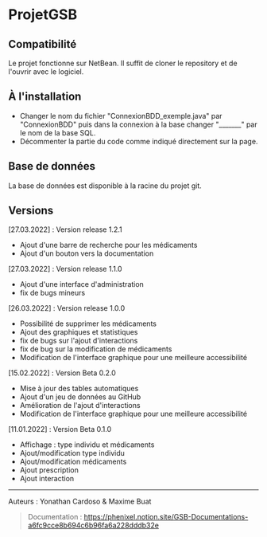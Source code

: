 # ProjetGSB

## Compatibilité
Le projet fonctionne sur NetBean. Il suffit de cloner le repository et de l'ouvrir avec le logiciel.
## À l'installation
- Changer le nom du fichier "ConnexionBDD_exemple.java" par "ConnexionBDD" puis dans la connexion à la base changer "_______" par le nom de la base SQL.
- Décommenter la partie du code comme indiqué directement sur la page.
## Base de données
La base de données est disponible à la racine du projet git.

## Versions
[27.03.2022] : Version release 1.2.1
- Ajout d'une barre de recherche pour les médicaments
- Ajout d'un bouton vers la documentation

[27.03.2022] : Version release 1.1.0
- Ajout d'une interface d'administration
- fix de bugs mineurs

[26.03.2022] : Version release 1.0.0
- Possibilité de supprimer les médicaments
- Ajout des graphiques et statistiques
- fix de bugs sur l'ajout d'interactions
- fix de bug sur la modification de médicaments
- Modification de l'interface graphique pour une meilleure accessibilité

[15.02.2022] : Version Beta 0.2.0
- Mise à jour des tables automatiques
- Ajout d'un jeu de données au GitHub
- Amélioration de l'ajout d'interactions
- Modification de l'interface graphique pour une meilleure accessibilité

[11.01.2022] : Version Beta 0.1.0
- Affichage : type individu et médicaments
- Ajout/modification type individu
- Ajout/modification médicaments
- Ajout prescription
- Ajout interaction

___
Auteurs : Yonathan Cardoso & Maxime Buat

> Documentation : https://phenixel.notion.site/GSB-Documentations-a6fc9cce8b694c6b96fa6a228dddb32e

